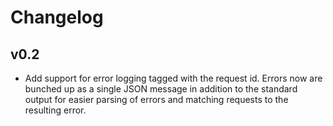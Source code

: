 # Changelog

## v0.2
* Add support for error logging tagged with the request id. Errors now are bunched up as a single JSON message in addition to the standard output for easier parsing of errors and matching requests to the resulting error.
